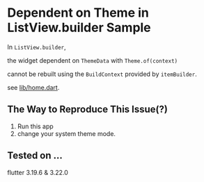 # Dependent on Theme in ListView.builder Sample

In `ListView.builder`, 

the widget dependent on `ThemeData` with `Theme.of(context)` 

cannot be rebuilt using the `BuildContext` provided by `itemBuilder`.


see [lib/home.dart](./lib/home.dart).

## The Way to Reproduce This Issue(?)

1. Run this app
2. change your system theme mode.

## Tested on ...

flutter 3.19.6 & 3.22.0